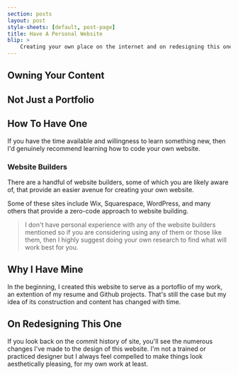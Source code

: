 ```yaml
---
section: posts
layout: post
style-sheets: [default, post-page]
title: Have A Personal Website
blip: >
    Creating your own place on the internet and on redesigning this one.
---
```


## Owning Your Content


## Not Just a Portfolio




## How To Have One

If you have the time available and willingness to learn something new, 
then I'd genuinely recommend learning how to code your own website.


### Website Builders

There are a handful of website builders, some of which you are likely
aware of, that provide an easier avenue for creating your own website.

Some of these sites include Wix, Squarespace, WordPress, and many others
that provide a zero-code approach to website building.

<blockquote class="blockquote-note">
    I don't have personal experience with any of the website builders 
    mentioned so if you are considering using any of them or those
    like them, then I highly suggest doing your own research to find 
    what will work best for you.
</blockquote>


## Why I Have Mine

In the beginning, I created this website to serve as a portoflio of
my work, an extention of my resume and Github projects. That's still 
the case but my idea of its construction and content has changed with 
time.


## On Redesigning This One

If you look back on the commit history of site, you'll see the numerous 
changes I've made to the design of this website. I'm not a trained or 
practiced designer but I always feel compelled to make things look 
aesthetically pleasing, for my own work at least.

